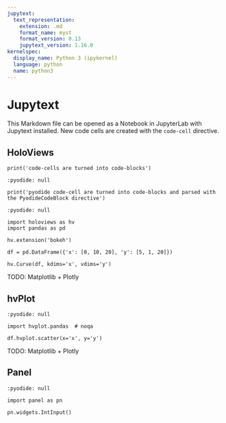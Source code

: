 ```yaml
---
jupytext:
  text_representation:
    extension: .md
    format_name: myst
    format_version: 0.13
    jupytext_version: 1.16.0
kernelspec:
  display_name: Python 3 (ipykernel)
  language: python
  name: python3
---
```


# Jupytext

This Markdown file can be opened as a Notebook in JupyterLab with Jupytext installed. New code cells are created with the `code-cell` directive.

## HoloViews

```{code-cell} ipython3
print('code-cells are turned into code-blocks')
```

```{code-cell} ipython3
:pyodide: null

print('pyodide code-cell are turned into code-blocks and parsed with the PyodideCodeBlock directive')
```

```{code-cell} ipython3
:pyodide: null

import holoviews as hv
import pandas as pd

hv.extension('bokeh')

df = pd.DataFrame({'x': [0, 10, 20], 'y': [5, 1, 20]})

hv.Curve(df, kdims='x', vdims='y')
```

TODO: Matplotlib + Plotly

## hvPlot

```{code-cell} ipython3
:pyodide: null

import hvplot.pandas  # noqa

df.hvplot.scatter(x='x', y='y')
```

TODO: Matplotlib + Plotly


## Panel

```{code-cell} ipython3
:pyodide: null

import panel as pn

pn.widgets.IntInput()
```

